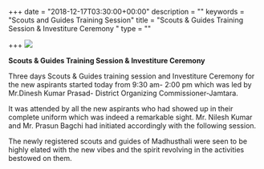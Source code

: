 +++
date = "2018-12-17T03:30:00+00:00"
description = ""
keywords = "Scouts and Guides Training Session"
title = "Scouts & Guides Training Session & Investiture Ceremony "
type = ""

+++
![](/uploads/2019/05/24/IMG-20181218-WA0048.jpg)

**Scouts & Guides Training Session & Investiture Ceremony** 

Three days Scouts & Guides training session and Investiture Ceremony for the new aspirants started today from 9:30 am- 2:00 pm which was led by Mr.Dinesh Kumar Prasad- District Organizing Commissioner-Jamtara.

It was attended by all the new aspirants who had showed up in their complete uniform which was indeed a remarkable sight. Mr. Nilesh Kumar and Mr. Prasun Bagchi had initiated accordingly with the following session.

The newly registered scouts and guides of Madhusthali were seen to be highly elated with the new vibes and the spirit revolving in the activities bestowed on them.